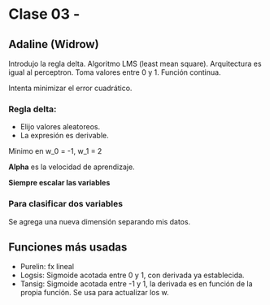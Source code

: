 # Clase 03 - 

## Adaline (Widrow)

Introdujo la regla delta. Algoritmo LMS (least mean square).
Arquitectura es igual al perceptron.
Toma valores entre 0 y 1. Función continua.

Intenta minimizar el error cuadrático. 

### Regla delta:

+ Elijo valores aleatoreos.
+ La expresión es derivable.

Minimo en w_0 = -1, w_1 = 2

**Alpha** es la velocidad de aprendizaje.

**Siempre escalar las variables**

### Para clasificar dos variables

Se agrega una nueva dimensión separando mis datos.

## Funciones más usadas

+ Purelin: fx lineal
+ Logsis: Sigmoide acotada entre 0 y 1, con derivada ya establecida.
+ Tansig: Sigmoide acotada entre -1 y 1, la derivada es en función de la propia función. Se usa para actualizar los w.
